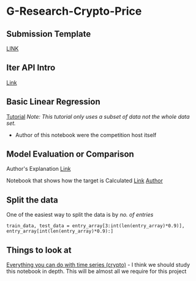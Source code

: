 # G-Research-Crypto-Price

## Submission Template
[LINK](https://www.kaggle.com/sohier/basic-submission-template)

## Iter API Intro
[Link](https://www.kaggle.com/sohier/detailed-api-introduction)

## Basic Linear Regression 
[Tutorial](https://www.kaggle.com/tirthpatel177/linear-regression-onthe-g-research-crypto/edit) *Note: This tutorial only uses a subset of data not the whole data set.*

- Author of this notebook were the competition host itself


## Model Evaluation or Comparison
Author's Explanation [Link](https://www.kaggle.com/c/g-research-crypto-forecasting/discussion/286778)

Notebook that shows how the target is Calculated [Link](https://www.kaggle.com/tirthpatel177/evaluating-a-model-in-crypto/edit)
[Author](https://www.kaggle.com/vi2018/g-research-crypto-repro-target-computation)


## Split the data
One of the easiest way to split the data is by *no. of entries*
```
train_data, test_data = entry_array[3:int(len(entry_array)*0.9)], entry_array[int(len(entry_array)*0.9):]
```


## Things to look at
[Everything you can do with time series (crypto)](https://www.kaggle.com/neomatrix369/everything-you-can-do-with-a-time-series-cryptos) - I think we should study this notebook in depth. This will be almost all we require for this project
